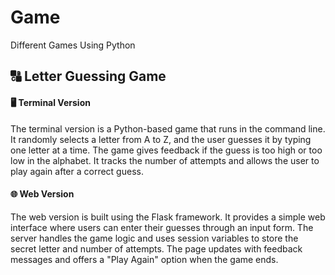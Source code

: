 # Game
Different Games Using Python
## 🔠 Letter Guessing Game
#### 🖥️ Terminal Version
The terminal version is a Python-based game that runs in the command line. It randomly selects a letter from A to Z, and the user guesses it by typing one letter at a time. The game gives feedback if the guess is too high or too low in the alphabet. It tracks the number of attempts and allows the user to play again after a correct guess.

#### 🌐 Web Version
The web version is built using the Flask framework. It provides a simple web interface where users can enter their guesses through an input form. The server handles the game logic and uses session variables to store the secret letter and number of attempts. The page updates with feedback messages and offers a "Play Again" option when the game ends.
